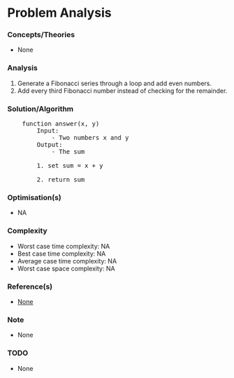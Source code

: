 # Problem Analysis

### Concepts/Theories
* None

### Analysis
1. Generate a Fibonacci series through a loop and add even numbers.
2. Add every third Fibonacci number instead of checking for the remainder.

### Solution/Algorithm
<pre>
    function answer(x, y)
        Input: 
            - Two numbers x and y
        Output: 
            - The sum
    
        1. set sum = x + y
    
        2. return sum
</pre>

### Optimisation(s)
* NA

### Complexity
* Worst case time complexity: NA
* Best case time complexity: NA
* Average case time complexity: NA
* Worst case space complexity: NA

### Reference(s)
- [None](#)

### Note
- None

### TODO
- None
